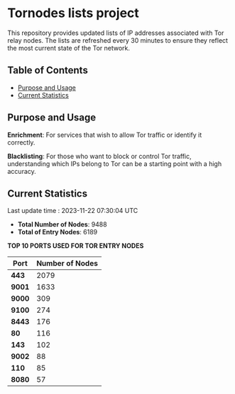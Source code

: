 # Tornodes lists project

This repository provides updated lists of IP addresses associated with Tor relay nodes. The lists are refreshed every 30 minutes to ensure they reflect the most current state of the Tor network.

## Table of Contents

- [Purpose and Usage](#purpose-and-usage)
- [Current Statistics](#current-statistics)


## Purpose and Usage

**Enrichment**: For services that wish to allow Tor traffic or identify it correctly.

**Blacklisting**: For those who want to block or control Tor traffic, understanding which IPs belong to Tor can be a starting point with a high accuracy.

## Current Statistics

Last update time : 2023-11-22 07:30:04 UTC

- **Total Number of Nodes**: 9488
- **Total of Entry Nodes**: 6189

**TOP 10 PORTS USED FOR TOR ENTRY NODES**

| **Port** | **Number of Nodes** |
|------|-----------------|
| **443**   | 2079  |
| **9001**   | 1633  |
| **9000**   | 309  |
| **9100**   | 274  |
| **8443**   | 176  |
| **80**   | 116  |
| **143**   | 102  |
| **9002**   | 88  |
| **110**   | 85  |
| **8080**   | 57  |

